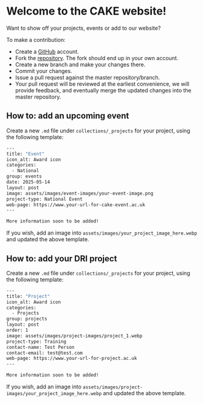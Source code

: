 # Welcome to the CAKE website! 

Want to show off your projects, events or add to our website? 

To make a contribution: 
- Create a [GitHub](https://github.com) account.
- Fork the [repository](https://github.com/CAKE-DRI/cake.github.io). The fork should end up in your own account.
- Create a new branch and make your changes there.
- Commit your changes.
- Issue a pull request against the master repository/branch.
- Your pull request will be reviewed at the earliest convenience, we will provide feedback, and eventually merge the updated changes into the master repository.

## How to: add an upcoming event 

Create a new `.md` file under `collections/_projects` for your project, using the following template: 
```bash 
---
title: "Event"
icon_alt: Award icon
categories:
  - National
group: events
date: 2025-05-14
layout: post
image: assets/images/event-images/your-event-image.png
project-type: National Event
web-page: https://www.your-url-for-cake-event.ac.uk
---

More information soon to be added! 
```

If you wish, add an image into `assets/images/your_project_image_here.webp` and updated the above template. 

## How to: add your DRI project 

<!-- What is a DRI project? 
Who do we want to add to here? -->

Create a new `.md` file under `collections/_projects` for your project, using the following template: 
```bash 
---
title: "Project"
icon_alt: Award icon
categories:
  - Projects
group: projects
layout: post
order: 1
image: assets/images/project-images/project_1.webp
project-type: Training
contact-name: Test Person
contact-email: test@test.com
web-page: https://www.your-url-for-project.ac.uk
---

More information soon to be added! 
```

If you wish, add an image into `assets/images/project-images/your_project_image_here.webp` and updated the above template. 
